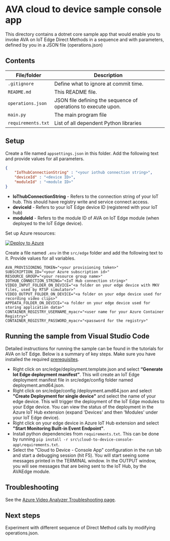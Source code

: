 # AVA cloud to device sample console app

This directory contains a dotnet core sample app that would enable you to invoke AVA on IoT Edge Direct Methods in a sequence and with parameters, defined by you in a JSON file (operations.json)

## Contents

| File/folder             | Description                                                   |
|-------------------------|---------------------------------------------------------------|
| `.gitignore`            | Define what to ignore at commit time.                         |
| `README.md`             | This README file.                                             |
| `operations.json`       | JSON file defining the sequence of operations to execute upon.|
| `main.py`               | The main program file                                         |
| `requirements.txt`      | List of all dependent Python libraries                        |


## Setup

Create a file named `appsettings.json` in this folder. Add the following text and provide values for all parameters.

```JSON
{
    "IoThubConnectionString" : "<your iothub connection string>",
    "deviceId" : "<device ID>",
    "moduleId" : "<module ID>"
}
```

* **IoThubConnectionString** - Refers to the connection string of your IoT hub. This should have registry write and service connect access.
* **deviceId** - Refers to your IoT Edge device ID (registered with your IoT hub)
* **moduleId** - Refers to the module ID of AVA on IoT Edge module (when deployed to the IoT Edge device).

Set up Azure resources:

[![Deploy to Azure](https://aka.ms/deploytoazurebutton)](https://aka.ms/ava-click-to-deploy)

Create a file named `.env` in the `src/edge` folder and add the following text to it. Provide values for all variables.

```env
AVA_PROVISIONING_TOKEN="<your provisioning token>"
SUBSCRIPTION_ID="<your Azure subscription id>"
RESOURCE_GROUP="<your resource group name>"
IOTHUB_CONNECTION_STRING="<IoT Hub connection string>"
VIDEO_INPUT_FOLDER_ON_DEVICE="<a folder on your edge device with MKV files, used by RTSP simulator>"
VIDEO_OUTPUT_FOLDER_ON_DEVICE="<a folder on your edge device used for recording video clips>"
APPDATA_FOLDER_ON_DEVICE="<a folder on your edge device used for storing application data>"
CONTAINER_REGISTRY_USERNAME_myacr="<user name for your Azure Container Registry>"
CONTAINER_REGISTRY_PASSWORD_myacr="<password for the registry>"
```

## Running the sample from Visual Studio Code

Detailed instructions for running the sample can be found in the tutorials for AVA on IoT Edge. Below is a summary of key steps. Make sure you have installed the required [prerequisites](./../../README.md#prerequisites).

* Right click on src/edge/deployment.template.json and select **“Generate Iot Edge deployment manifest”**. This will create an IoT Edge deployment manifest file in src/edge/config folder named deployment.amd64.json.
* Right click on src/edge/config /deployment.amd64.json and select **"Create Deployment for single device"** and select the name of your edge device. This will trigger the deployment of the IoT Edge modules to your Edge device. You can view the status of the deployment in the Azure IoT Hub extension (expand 'Devices' and then 'Modules' under your IoT Edge device).
* Right click on your edge device in Azure IoT Hub extension and select **"Start Monitoring Built-in Event Endpoint"**.
* Install python dependencies from `requirements.txt`. This can be done by running `pip install -r src\cloud-to-device-console-app\requirements.txt`.
* Select the "Cloud to Device - Console App" configuration in the run tab and start a debugging session (hit F5). You will start seeing some messages printed in the TERMINAL window. In the OUTPUT window, you will see messages that are being sent to the IoT Hub, by the AVAEdge module.

## Troubleshooting

See the [Azure Video Analyzer Troubleshooting page](https://docs.microsoft.com/azure/azure-video-analyzer/troubleshoot-how-to).

## Next steps

Experiment with different sequence of Direct Method calls by modifying operations.json.
